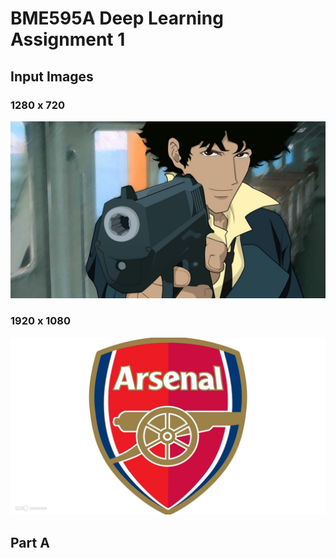 # BME595A Deep Learning Assignment 1

## Input Images

### 1280 x 720
![alt text](https://github.com/ssk1991/BME595A-Deep-Learning/blob/master/Images/cb.jpg)

### 1920 x 1080
![alt text](https://github.com/ssk1991/BME595A-Deep-Learning/blob/master/Images/arsenal.jpg)

## Part A



